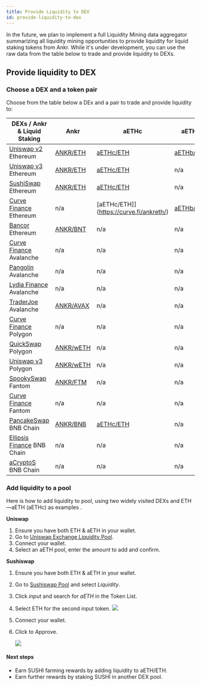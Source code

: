```yaml
---
title: Provide Liquidity to DEX
id: provide-liquidity-to-dex
---
```


In the future, we plan to implement a full Liquidity Mining data aggregator summarizing all liquidity mining opportunities to provide liquidity for liquid staking tokens from Ankr.
While it's under development, you can use the raw data from the table below to trade and provide liquidity to DEXs.


## Provide liquidity to DEX

### Choose a DEX and a token pair

Choose from the table below a DEx and a pair to trade and provide liquidity to:

| DEXs / Ankr & Liquid Staking                                 | Ankr                                                                                                                                                             | aETHc                                                                                         | aETHb                                                                                    | aAVAXb                                                                                             | aMATICb                                                | aFTMb                                         | aBNBb                                                     |
|--------------------------------------------------------------|------------------------------------------------------------------------------------------------------------------------------------------------------------------|-----------------------------------------------------------------------------------------------|------------------------------------------------------------------------------------------|----------------------------------------------------------------------------------------------------|--------------------------------------------------------|-----------------------------------------------|-----------------------------------------------------------|
| [Uniswap v2](https://app.uniswap.org/#/swap?use=V2) Ethereum | [ANKR/ETH](https://v2.info.uniswap.org/pair/0x5201883feeb05822ce25c9af8ab41fc78ca73fa9)                                                                          | [aETHc/ETH](https://v2.info.uniswap.org/pair/0x6147805e1011417b93e5d693424a62a70d09d0e5)      | [aETHb/ETH](https://v2.info.uniswap.org/pair/0x8cc02fc0548d970d88db5b34b02a39f3d6c184eb) | n/a                                                                                                | n/a                                                    | n/a                                           | n/a                                                       |
| [Uniswap v3](https://uniswap.org/) Ethereum                  | [ANKR/ETH](https://info.uniswap.org/#/pools/0x13dc0a39dc00f394e030b97b0b569dedbe634c0d)                                                                          | [aETHc/ETH](https://info.uniswap.org/#/tokens/0xe95a203b1a91a908f9b9ce46459d101078c2c3cb)     | n/a                                                                                      | n/a                                                                                                | n/a                                                    | n/a                                           | n/a                                                       |
| [SushiSwap](https://sushi.com/) Ethereum                     | [ANKR/ETH](https://analytics.sushi.com/pairs/0x1241f4a348162d99379a23e73926cf0bfcbf131e)                                                                         | [aETHc/ETH](https://analytics.sushi.com/pairs/0xfa5bc40c3bd5afa8bc2fe6b84562fee16fb2df5f)     | n/a                                                                                      | n/a                                                                                                | n/a                                                    | n/a                                           | n/a                                                       |
| [Curve Finance](https://curve.fi/) Ethereum                  | n/a                                                                                                                                                              | [aETHc/ETH]](https://curve.fi/ankreth/)                                                       | [aETHb/ETH](https://curve.fi/factory/56/)                                                | n/a                                                                                                | [aMATICb/MATIC](https://curve.fi/factory/58)           | n/a                                           | n/a                                                       |
| [Bancor](https://bancor.network/) Ethereum                   | [ANKR/BNT](https://docs.ankr.com/earn/stakefi-alpha/provide-liquidity-to-dexs#how-to-provide-liquidity-to-liquid-staking-tokens-on-decentralized-exchanges-dexs) | n/a                                                                                           | n/a                                                                                      | n/a                                                                                                | n/a                                                    | n/a                                           | n/a                                                       |
| [Curve Finance](https://avax.curve.fi/) Avalanche            | n/a                                                                                                                                                              | n/a                                                                                           | n/a                                                                                      | [aAVAXb/wAVAX](https://avax.curve.fi/factory/44/)                                                  | n/a                                                    | n/a                                           | n/a                                                       |
| [Pangolin](https://pangolin.exchange/) Avalanche             | n/a                                                                                                                                                              | n/a                                                                                           | n/a                                                                                      | [aAVAXb/AVAX](https://info.pangolin.exchange/#/pair/0xaa9a58792cbfa3de9cef36a5cf0e3608a6a106b7)    | n/a                                                    | n/a                                           | n/a                                                       |
| [Lydia Finance](https://www.lydia.finance/) Avalanche        | n/a                                                                                                                                                              | n/a                                                                                           | n/a                                                                                      | [aAVAXb/AVAX](https://info.lydia.finance/#/pair/0xba4486e7a6f74be11fb7159d205f876168c906aa)        | n/a                                                    | n/a                                           | n/a                                                       |
| [TraderJoe](https://traderjoe.xyz/) Avalanche                | [ANKR/AVAX](https://analytics.traderjoexyz.com/pairs/0x754a67d24fa2cc9caa9596566dd72f44c32a7afc)                                                                 | n/a                                                                                           | n/a                                                                                      | [aAVAXb/AVAX](https://analytics.traderjoexyz.com/pairs/0xe1231c37562ea532ba97018336836f6d69e540e1) | n/a                                                    | n/a                                           | n/a                                                       |
| [Curve Finance](https://polygon.curve.fi/) Polygon           | n/a                                                                                                                                                              | n/a                                                                                           | n/a                                                                                      | n/a                                                                                                | [aMATICb/wMATIC](https://polygon.curve.fi/factory/188) | n/a                                           | n/a                                                       |
| [QuickSwap](https://quickswap.exchange/) Polygon             | [ANKR/wETH](https://info.quickswap.exchange/#/pair/0x54db9acc40fd2ce8048fc36330502eedcecb71ba)                                                                   | n/a                                                                                           | n/a                                                                                      | n/a                                                                                                | n/a                                                    | n/a                                           | n/a                                                       |
| [Uniswap v3](https://app.uniswap.org/) Polygon               | [ANKR/wETH](https://info.uniswap.org/#/polygon/pools/0x9f883730174e6feb52365a4bada1854346216140)                                                                 | n/a                                                                                           | n/a                                                                                      | n/a                                                                                                | n/a                                                    | n/a                                           | n/a                                                       |
| [SpookySwap](https://spookyswap.finance/) Fantom             | [ANKR/FTM](https://info.spookyswap.finance/pair/0x313439265b03edb74265a2924a8abbdbef8726f4)                                                                      | n/a                                                                                           | n/a                                                                                      | n/a                                                                                                | n/a                                                    | n/a                                           | n/a                                                       |
| [Curve Finance](https://ftm.curve.fi/) Fantom                | n/a                                                                                                                                                              | n/a                                                                                           | n/a                                                                                      | n/a                                                                                                | n/a                                                    | [aFTMb/wFTM](https://ftm.curve.fi/factory/76) | n/a                                                       |
| [PancakeSwap](https://pancakeswap.finance/) BNB Chain        | [ANKR/BNB](https://pancakeswap.info/pool/0x3147f98b8f9c53acdf8f16332ead12b592a1a4ae)                                                                             | [aETHc/ETH](https://pancakeswap.finance/info/pool/0x77d6ecfd0cb585c979f19c0b7fc57bc652fd444e) | n/a                                                                                      | n/a                                                                                                | n/a                                                    | n/a                                           | n/a                                                       |
| [Ellipsis Finance](https://ellipsis.finance/) BNB Chain      | n/a                                                                                                                                                              | n/a                                                                                           | n/a                                                                                      | n/a                                                                                                | n/a                                                    | n/a                                           | [aBNBb/wBNB](https://ellipsis.finance/pool/6)             |
| [aCryptoS](https://app2.acryptos.com/) BNB Chain             | n/a                                                                                                                                                              | n/a                                                                                           | n/a                                                                                      | n/a                                                                                                | n/a                                                    | n/a                                           | [aBNBb/wBNB](https://app2.acryptos.com/stableswap/abnbb/) |

### Add liquidity to a pool

Here is how to add liquidity to pool, using two widely visited DEXs and ETH—aETH (aETHс) as examples . 

**Uniswap**

1. Ensure you have both ETH & aETH in your wallet.
2. Go to [Uniswap Exchange Liquidity Pool](https://uniswap.exchange/pool).
3. Connect your wallet.
4. Select an aETH pool, enter the amount to add and confirm.

**Sushiswap**

1. Ensure you have both ETH & aETH in your wallet.
2. Go to [Sushiswap Pool](https://exchange.sushi.com/#/pool) and select *Liquidity*.
3. Click *input* and search for *aETH* in the Token List.
4. Select ETH for the second input token.
   ![](https://lh3.googleusercontent.com/ZgwcOpjpFYaYtTQGmFA3BIjUYmkSupoHKkeqz5kMtFE26u4rqAqLsWCz2TZvW8BrLHkRUE-7pe0EDSxJQ\_tyDFxbZal5tjyOfsPaCoeo7YyI-x0NmSQ2EEO3hINC9SC8nxoPP1le)

5. Connect your wallet.

6. Click to Approve.

   ![](https://lh6.googleusercontent.com/hZw1As67M12yHFac4WSCQxopoyHPRQmfai9jE\_v22IL3AIckeC4F-A1\_nS-FX5jUY3LLAmg-NAbtOnPkWyXqqA8z\_ieu1pd08S9MDlHaf\_rGjlrl48r2yja2rlkx\_M58LzFjJ7Qe)

#### Next steps

* Earn SUSHI farming rewards by adding liquidity to aETH/ETH.
* Earn further rewards by staking SUSHI in another DEX pool.